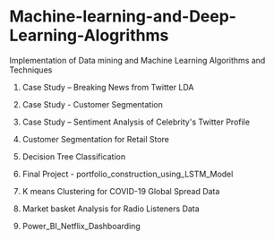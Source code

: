 # Machine-learning-and-Deep-Learning-Alogrithms
Implementation of Data mining and Machine Learning Algorithms and Techniques


1. Case Study  –  Breaking News from Twitter LDA

2. Case Study - Customer Segmentation

3. Case Study – Sentiment Analysis of Celebrity's Twitter  Profile

4. Customer Segmentation for Retail Store

5. Decision Tree Classification

6. Final Project - portfolio_construction_using_LSTM_Model

7. K means Clustering for COVID-19 Global Spread Data

8. Market basket Analysis for Radio Listeners Data

9. Power_BI_Netflix_Dashboarding
